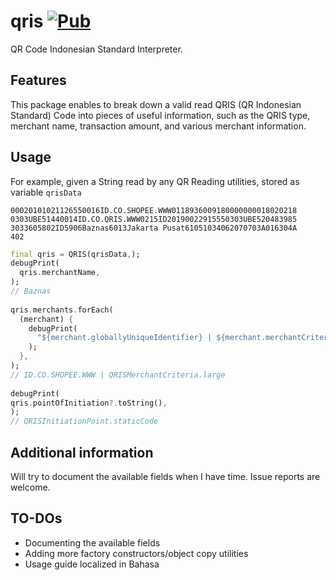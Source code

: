 # qris [![Pub](https://img.shields.io/pub/v/qris.svg)](https://pub.dartlang.org/packages/qris)

QR Code Indonesian Standard Interpreter.

## Features

This package enables to break down a valid read QRIS (QR Indonesian Standard) Code into pieces of useful information, such as the QRIS type, merchant name, transaction amount, and various merchant information.

## Usage
For example, given a String read by any QR Reading utilities, stored as variable ``qrisData``
```terminal
00020101021126550016ID.CO.SHOPEE.WWW0118936009180000000018020218
0303UBE51440014ID.CO.QRIS.WWW0215ID20190022915550303UBE520483985
3033605802ID5906Baznas6013Jakarta Pusat61051034062070703A016304A
402
```

```dart
final qris = QRIS(qrisData,);
debugPrint(
  qris.merchantName,
);
// Baznas
      
qris.merchants.forEach(
  (merchant) {
    debugPrint(
      "${merchant.globallyUniqueIdentifier} | ${merchant.merchantCriteria.toString()}",
    );
  },
);
// ID.CO.SHOPEE.WWW | QRISMerchantCriteria.large
      
debugPrint(
qris.pointOfInitiation?.toString(),
);
// QRISInitiationPoint.staticCode
```

## Additional information

Will try to document the available fields when I have time. Issue reports are welcome.

## TO-DOs
- Documenting the available fields
- Adding more factory constructors/object copy utilities
- Usage guide localized in Bahasa